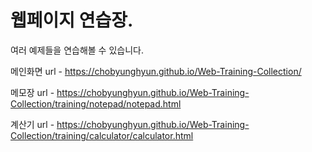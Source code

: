 # 웹페이지 연습장.
여러 예제들을 연습해볼 수 있습니다.

메인화면 url - https://chobyunghyun.github.io/Web-Training-Collection/

메모장 url - https://chobyunghyun.github.io/Web-Training-Collection/training/notepad/notepad.html

계산기 url - https://chobyunghyun.github.io/Web-Training-Collection/training/calculator/calculator.html

